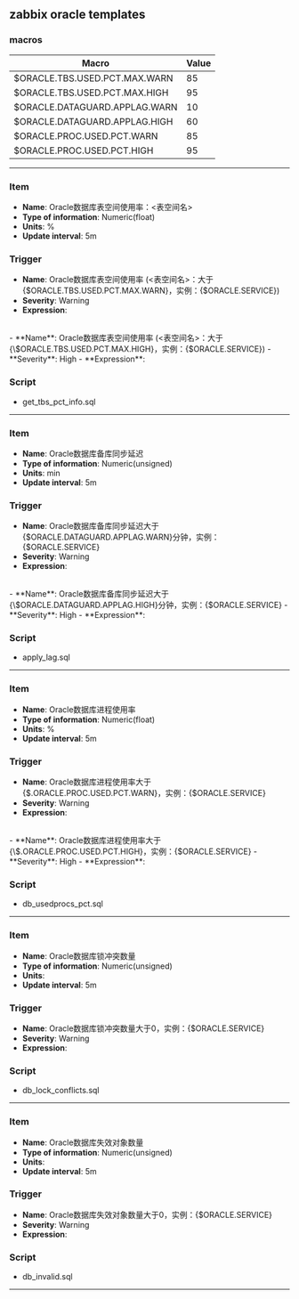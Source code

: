 ## zabbix oracle templates

### macros
| Macro | Value |
| ----------- | ----------- |
| $ORACLE.TBS.USED.PCT.MAX.WARN | 85 |
| $ORACLE.TBS.USED.PCT.MAX.HIGH | 95 |
| $ORACLE.DATAGUARD.APPLAG.WARN | 10 |
| $ORACLE.DATAGUARD.APPLAG.HIGH | 60 |
| $ORACLE.PROC.USED.PCT.WARN | 85 |
| $ORACLE.PROC.USED.PCT.HIGH | 95 |



---

### Item
  - **Name**: Oracle数据库表空间使用率：<表空间名>
  - **Type of information**: Numeric(float)
  - **Units**: %
  - **Update interval**: 5m

### Trigger

  - **Name**: Oracle数据库表空间使用率 (<表空间名>：大于{\$ORACLE.TBS.USED.PCT.MAX.WARN}，实例：{$ORACLE.SERVICE})
  - **Severity**: Warning
  - **Expression**:  
  <br />
  - **Name**: Oracle数据库表空间使用率 (<表空间名>：大于{\$ORACLE.TBS.USED.PCT.MAX.HIGH}，实例：{$ORACLE.SERVICE})
  - **Severity**: High
  - **Expression**:

### Script
  - get_tbs_pct_info.sql
---

### Item
  - **Name**: Oracle数据库备库同步延迟
  - **Type of information**: Numeric(unsigned)
  - **Units**: min
  - **Update interval**: 5m

### Trigger

  - **Name**: Oracle数据库备库同步延迟大于{\$ORACLE.DATAGUARD.APPLAG.WARN}分钟，实例：{$ORACLE.SERVICE}
  - **Severity**: Warning
  - **Expression**: 
<br />
  - **Name**: Oracle数据库备库同步延迟大于{\$ORACLE.DATAGUARD.APPLAG.HIGH}分钟，实例：{$ORACLE.SERVICE}
  - **Severity**: High
  - **Expression**: 

### Script
  - apply_lag.sql
---

### Item
  - **Name**: Oracle数据库进程使用率
  - **Type of information**: Numeric(float)
  - **Units**: %
  - **Update interval**: 5m

### Trigger

  - **Name**: Oracle数据库进程使用率大于{\$.ORACLE.PROC.USED.PCT.WARN}，实例：{$ORACLE.SERVICE}
  - **Severity**: Warning
  - **Expression**: 
<br />
  - **Name**: Oracle数据库进程使用率大于{\$.ORACLE.PROC.USED.PCT.HIGH}，实例：{$ORACLE.SERVICE}
  - **Severity**: High
  - **Expression**: 

### Script
  - db_usedprocs_pct.sql
---

### Item
  - **Name**: Oracle数据库锁冲突数量
  - **Type of information**: Numeric(unsigned)
  - **Units**: 
  - **Update interval**: 5m

### Trigger

  - **Name**: Oracle数据库锁冲突数量大于0，实例：{$ORACLE.SERVICE}
  - **Severity**: Warning
  - **Expression**: 

### Script
  - db_lock_conflicts.sql
---

### Item
  - **Name**: Oracle数据库失效对象数量
  - **Type of information**: Numeric(unsigned)
  - **Units**: 
  - **Update interval**: 5m

### Trigger

  - **Name**: Oracle数据库失效对象数量大于0，实例：{$ORACLE.SERVICE}
  - **Severity**: Warning
  - **Expression**: 

### Script
  - db_invalid.sql
---



